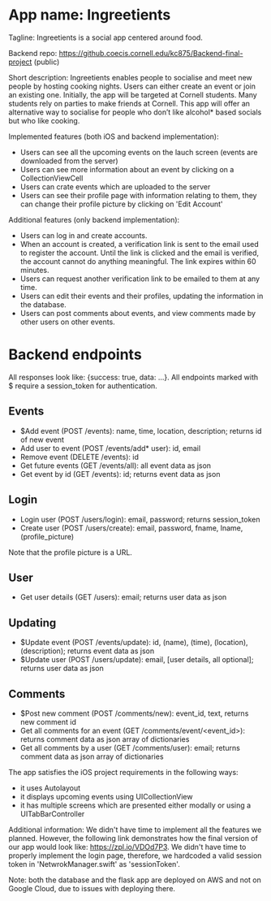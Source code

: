 # App name: Ingreetients #

Tagline: Ingreetients is a social app centered around food.

Backend repo: https://github.coecis.cornell.edu/kc875/Backend-final-project (public)

Short description: Ingreetients enables people to socialise and meet new people by hosting cooking nights. Users can either create an event or join an existing one. Initially, the app will be targeted at Cornell students. Many students rely on parties to make friends at Cornell. This app will offer an alternative way to socialise for people who don’t like alcohol* based socials but who like cooking.

Implemented features (both iOS and backend implementation):
* Users can see all the upcoming events on the lauch screen (events are downloaded from the server)
* Users can see more information about an event by clicking on a CollectionViewCell
* Users can crate events which are uploaded to the server
* Users can see their profile page with information relating to them, they can change their profile picture by clicking on 'Edit Account'

Additional features (only backend implementation):
* Users can log in and create accounts.
* When an account is created, a verification link is sent to the email used to register the account. Until the link is clicked and the email is verified, the account cannot do anything meaningful. The link expires within 60 minutes.
* Users can request another verification link to be emailed to them at any time.
* Users can edit their events and their profiles, updating the information in the database.
* Users can post comments about events, and view comments made by other users on other events.

# Backend endpoints #

All responses look like: {success: true, data: ...}.
All endpoints marked with $ require a session_token for authentication.

## Events ##
* $Add event (POST /events): name, time, location, description; returns id of new event
* Add user to event (POST /events/add* user): id, email
* Remove event (DELETE /events): id
* Get future events (GET /events/all): all event data as json
* Get event by id (GET /events): id; returns event data as json

## Login ##
* Login user (POST /users/login): email, password; returns session_token
* Create user (POST /users/create): email, password, fname, lname, (profile_picture)

Note that the profile picture is a URL.

## User ##
* Get user details (GET /users): email; returns user data as json

## Updating ##
* $Update event (POST /events/update): id, (name), (time), (location), (description); returns event data as json
* $Update user (POST /users/update): email, [user details, all optional]; returns user data as json

## Comments ##
* $Post new comment (POST /comments/new): event_id, text, returns new comment id
* Get all comments for an event (GET /comments/event/<event_id>): returns comment data as json array of dictionaries
* Get all comments by a user (GET /comments/user): email; returns comment data as json array of dictionaries


The app satisfies the iOS project requirements in the following ways:
* it uses Autolayout
* it displays upcoming events using UICollectionView
* it has multiple screens which are presented either modally or using a UITabBarController

Additional information: We didn't have time to implement all the features we planned. However, the following link demonstrates how the final version of our app would look like: https://zpl.io/VDOd7P3. We didn't have time to properly implement the login page, therefore, we hardcoded a valid session token in 'NetwrokManager.swift' as 'sessionToken'.

Note: both the database and the flask app are deployed on AWS and not on Google Cloud, due to issues with deploying there.
